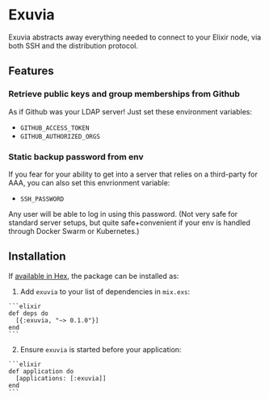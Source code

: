 # Exuvia

Exuvia abstracts away everything needed to connect to your Elixir node, via both SSH and the distribution protocol.

## Features

### Retrieve public keys and group memberships from Github

As if Github was your LDAP server! Just set these environment variables:

- `GITHUB_ACCESS_TOKEN`
- `GITHUB_AUTHORIZED_ORGS`

### Static backup password from env

If you fear for your ability to get into a server that relies on a third-party for AAA, you can also set this envrionment variable:

- `SSH_PASSWORD`

Any user will be able to log in using this password. (Not very safe for standard server setups, but quite safe+convenient if your env is handled through Docker Swarm or Kubernetes.)

## Installation

If [available in Hex](https://hex.pm/docs/publish), the package can be installed as:

  1. Add `exuvia` to your list of dependencies in `mix.exs`:

    ```elixir
    def deps do
      [{:exuvia, "~> 0.1.0"}]
    end
    ```

  2. Ensure `exuvia` is started before your application:

    ```elixir
    def application do
      [applications: [:exuvia]]
    end
    ```

